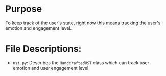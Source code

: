 # Purpose
To keep track of the user's state, right now this means tracking the user's emotion and engagement level.

# File Descriptions:
* `ust.py`: Describes the `HandcraftedUST` class which can track user emotion and user engagement level 